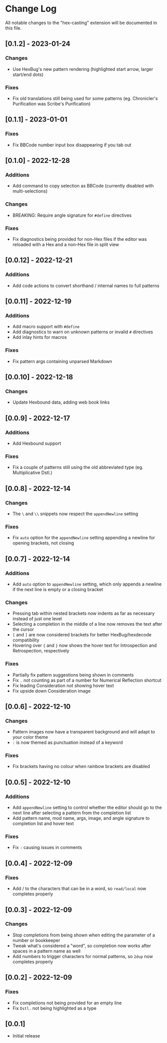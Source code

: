 # Change Log

All notable changes to the "hex-casting" extension will be documented in this file.

## [0.1.2] - 2023-01-24

### Changes

- Use HexBug's new pattern rendering (highlighted start arrow, larger start/end dots)

### Fixes

- Fix old translations still being used for some patterns (eg. Chronicler's Purification was Scribe's Purification)

## [0.1.1] - 2023-01-01

### Fixes

- Fix BBCode number input box disappearing if you tab out

## [0.1.0] - 2022-12-28

### Additions

- Add command to copy selection as BBCode (currently disabled with multi-selections)

### Changes

- BREAKING: Require angle signature for `#define` directives

### Fixes

- Fix diagnostics being provided for non-Hex files if the editor was reloaded with a Hex and a non-Hex file in split view

## [0.0.12] - 2022-12-21

### Additions

- Add code actions to convert shorthand / internal names to full patterns

## [0.0.11] - 2022-12-19

### Additions

- Add macro support with `#define`
- Add diagnostics to warn on unknown patterns or invalid `#` directives
- Add inlay hints for macros

### Fixes

- Fix pattern args containing unparsed Markdown

## [0.0.10] - 2022-12-18

### Changes

- Update Hexbound data, adding web book links

## [0.0.9] - 2022-12-17

### Additions

- Add Hexbound support

### Fixes

- Fix a couple of patterns still using the old abbreviated type (eg. Multiplicative Dstl.)

## [0.0.8] - 2022-12-14

### Changes

- The `\` and `\\` snippets now respect the `appendNewline` setting

### Fixes

- Fix `auto` option for the `appendNewline` setting appending a newline for opening brackets, not closing

## [0.0.7] - 2022-12-14

### Additions

- Add `auto` option to `appendNewline` setting, which only appends a newline if the next line is empty or a closing bracket

### Changes

- Pressing tab within nested brackets now indents as far as necessary instead of just one level
- Selecting a completion in the middle of a line now removes the text after the cursor
- `[` and `]` are now considered brackets for better HexBug/hexdecode compatibility
- Hovering over `{` and `}` now shows the hover text for Introspection and Retrospection, respectively

### Fixes

- Partially fix pattern suggestions being shown in comments
- Fix `.` not counting as part of a number for Numerical Reflection shortcut
- Fix leading Consideration not showing hover text
- Fix upside down Consideration image

## [0.0.6] - 2022-12-10

### Changes

- Pattern images now have a transparent background and will adapt to your color theme
- `:` is now themed as punctuation instead of a keyword

### Fixes

- Fix brackets having no colour when rainbow brackets are disabled

## [0.0.5] - 2022-12-10

### Additions

- Add `appendNewline` setting to control whether the editor should go to the next line after selecting a pattern from the completion list
- Add pattern name, mod name, args, image, and angle signature to completion list and hover text

### Fixes

- Fix `:` causing issues in comments

## [0.0.4] - 2022-12-09

### Fixes

- Add / to the characters that can be in a word, so `read/local` now completes properly

## [0.0.3] - 2022-12-09

### Changes

- Stop completions from being shown when editing the parameter of a number or bookkeeper
- Tweak what's considered a "word", so completion now works after spaces in a pattern name as well
- Add numbers to trigger characters for normal patterns, so `2dup` now completes properly

## [0.0.2] - 2022-12-09

### Fixes

- Fix completions not being provided for an empty line
- Fix `Dstl.` not being highlighted as a type

## [0.0.1]

- Initial release
